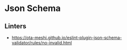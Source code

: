 # Json Schema

## Linters

- https://ota-meshi.github.io/eslint-plugin-json-schema-validator/rules/no-invalid.html
